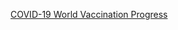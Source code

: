 [COVID-19 World Vaccination Progress](https://www.kaggle.com/gpreda/covid-world-vaccination-progress)

